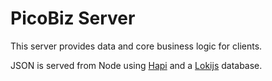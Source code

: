 # PicoBiz Server
This server provides data and core business logic for clients.

JSON is served from Node using [Hapi](https://hapijs.com/) and a [Lokijs](http://lokijs.org/) database.